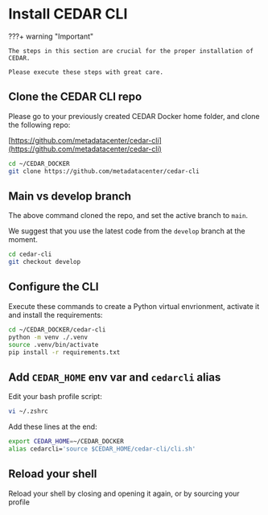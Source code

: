 # Install CEDAR CLI

???+ warning "Important"

    The steps in this section are crucial for the proper installation of CEDAR.
    
    Please execute these steps with great care.

## Clone the CEDAR CLI repo

Please go to your previously created CEDAR Docker home folder, and clone the following repo:

[https://github.com/metadatacenter/cedar-cli](https://github.com/metadatacenter/cedar-cli)

```sh
cd ~/CEDAR_DOCKER
git clone https://github.com/metadatacenter/cedar-cli
```

## Main vs develop branch

The above command cloned the repo, and set the active branch to `main`.

We suggest that you use the latest code from the `develop` branch at the moment.

[//]: # (If you want to have the latest `develop` branch, you will need to check out that branch.)

[//]: # (???+ warning "Important")

[//]: # ()
[//]: # ()
[//]: # (    Unless you specifically need something from the latest `develop` branch, you should use the `main` branch, so skip this step.)

    
```sh
cd cedar-cli
git checkout develop
```

## Configure the CLI

Execute these commands to create a Python virtual envrionment, activate it and install the requirements:

```sh
cd ~/CEDAR_DOCKER/cedar-cli
python -m venv ./.venv
source .venv/bin/activate
pip install -r requirements.txt
```

## Add `CEDAR_HOME` env var and `cedarcli` alias

Edit your bash profile script:
```sh
vi ~/.zshrc
```

Add these lines at the end:
```sh
export CEDAR_HOME=~/CEDAR_DOCKER
alias cedarcli='source $CEDAR_HOME/cedar-cli/cli.sh'
```

## Reload your shell

Reload your shell by closing and opening it again, or by sourcing your profile
